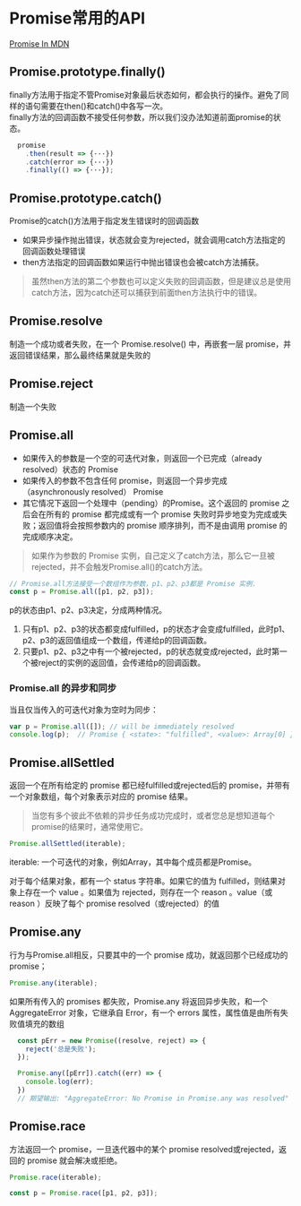 # Promise常用的API

[Promise In MDN](https://developer.mozilla.org/zh-CN/docs/Web/JavaScript/Reference/Global_Objects/Promise)

## Promise.prototype.finally()

finally方法用于指定不管Promise对象最后状态如何，都会执行的操作。避免了同样的语句需要在then()和catch()中各写一次。  
finally方法的回调函数不接受任何参数，所以我们没办法知道前面promise的状态。

```js
  promise
    .then(result => {···})
    .catch(error => {···})
    .finally(() => {···});
```

## Promise.prototype.catch()

Promise的catch()方法用于指定发生错误时的回调函数

- 如果异步操作抛出错误，状态就会变为rejected，就会调用catch方法指定的回调函数处理错误
- then方法指定的回调函数如果运行中抛出错误也会被catch方法捕获。

> 虽然then方法的第二个参数也可以定义失败的回调函数，但是建议总是使用catch方法，因为catch还可以捕获到前面then方法执行中的错误。

## Promise.resolve

制造一个成功或者失败，在一个 Promise.resolve() 中，再嵌套一层 promise，并返回错误结果，那么最终结果就是失败的

## Promise.reject

制造一个失败

## Promise.all

- 如果传入的参数是一个空的可迭代对象，则返回一个已完成（already resolved）状态的 Promise
- 如果传入的参数不包含任何 promise，则返回一个异步完成（asynchronously resolved） Promise
- 其它情况下返回一个处理中（pending）的Promise。这个返回的 promise 之后会在所有的 promise 都完成或有一个 promise 失败时异步地变为完成或失败；返回值将会按照参数内的 promise 顺序排列，而不是由调用 promise 的完成顺序决定。

> 如果作为参数的 Promise 实例，自己定义了catch方法，那么它一旦被rejected，并不会触发Promise.all()的catch方法。

```js
// Promise.all方法接受一个数组作为参数，p1、p2、p3都是 Promise 实例.
const p = Promise.all([p1, p2, p3]);
```

p的状态由p1、p2、p3决定，分成两种情况。

1. 只有p1、p2、p3的状态都变成fulfilled，p的状态才会变成fulfilled，此时p1、p2、p3的返回值组成一个数组，传递给p的回调函数。
2. 只要p1、p2、p3之中有一个被rejected，p的状态就变成rejected，此时第一个被reject的实例的返回值，会传递给p的回调函数。

### Promise.all 的异步和同步

当且仅当传入的可迭代对象为空时为同步：

```js
var p = Promise.all([]); // will be immediately resolved
console.log(p);  // Promise { <state>: "fulfilled", <value>: Array[0] }
```

## Promise.allSettled

返回一个在所有给定的 promise 都已经fulfilled或rejected后的 promise，并带有一个对象数组，每个对象表示对应的 promise 结果。

> 当您有多个彼此不依赖的异步任务成功完成时，或者您总是想知道每个promise的结果时，通常使用它。

```js
Promise.allSettled(iterable);
```

iterable: 一个可迭代的对象，例如Array，其中每个成员都是Promise。

对于每个结果对象，都有一个 status 字符串。如果它的值为 fulfilled，则结果对象上存在一个 value 。如果值为 rejected，则存在一个 reason 。value（或 reason ）反映了每个 promise resolved（或rejected）的值

## Promise.any

行为与Promise.all相反，只要其中的一个 promise 成功，就返回那个已经成功的 promise；

```js
Promise.any(iterable);
```

如果所有传入的 promises 都失败，Promise.any 将返回异步失败，和一个 AggregateError 对象，它继承自 Error，有一个 errors 属性，属性值是由所有失败值填充的数组

```js
  const pErr = new Promise((resolve, reject) => {
    reject('总是失败');
  });

  Promise.any([pErr]).catch((err) => {
    console.log(err);
  })
  // 期望输出: "AggregateError: No Promise in Promise.any was resolved"
```

## Promise.race

方法返回一个 promise，一旦迭代器中的某个 promise resolved或rejected，返回的 promise 就会解决或拒绝。

```js
Promise.race(iterable);

const p = Promise.race([p1, p2, p3]);
```
